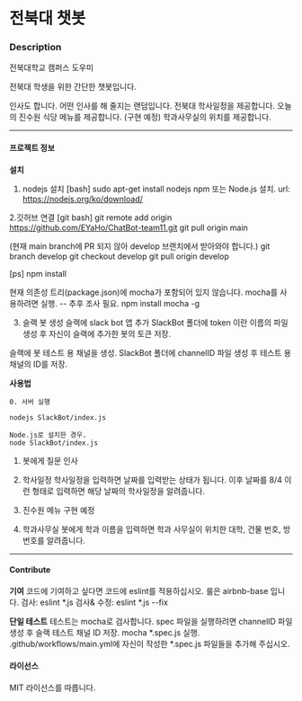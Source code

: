 # 전북대 챗봇

### Description
전북대학교 캠퍼스 도우미

  전북대 학생을 위한 간단한 챗봇입니다.

  인사도 합니다. 어떤 인사를 해 줄지는 랜덤입니다.
  전북대 학사일정을 제공합니다.
  오늘의 진수원 식당 메뉴를 제공합니다. (구현 예정)
  학과사무실의 위치를 제공합니다.

-------
#### 프로젝트 정보
__설치__
  1. nodejs 설치
  [bash]
  sudo apt-get install nodejs npm
  또는 Node.js 설치. url: https://nodejs.org/ko/download/
  
  2.깃허브 연결
  [git bash]
  git remote add origin https://github.com/EYaHo/ChatBot-team11.git
  git pull origin main

  (현재 main branch에 PR 되지 않아 develop 브랜치에서 받아와야 합니다.)
  git branch develop
  git checkout develop
  git pull origin develop
  
  [ps]
  npm install

  <for Test>
  현재 의존성 트리(package.json)에 mocha가 포함되어 있지 않습니다. 
  mocha를 사용하려면 실행. -- 추후 조사 필요.
  npm install mocha -g

  3. 슬랙 봇 생성
  슬랙에 slack bot 앱 추가
  SlackBot 폴더에 token 이란 이름의 파일 생성 후 자신이 슬랙에 추가한 봇의 토큰 저장.

  <for Test>
  슬랙에 봇 테스트 용 채널을 생성.
  SlackBot 폴더에 channelID 파일 생성 후 테스트 용 채널의 ID를 저장.

__사용법__
    
    0. 서버 실행
    
    nodejs SlackBot/index.js

    Node.js로 설치한 경우.
    node SlackBot/index.js

  1. 봇에게 질문
  인사

  2. 학사일정
  학사일정을 입력하면 날짜를 입력받는 상태가 됩니다.
  이후 날짜를 8/4 이런 형태로 입력하면 해당 날짜의 학사일정을 알려줍니다.

  3. 진수원 메뉴
  구현 예정

  4. 학과사무실
  봇에게 학과 이름을 입력하면 학과 사무실이 위치한 대학, 건물 번호, 방 번호를 알려줍니다.
  
--------
#### Contribute
__기여__
  코드에 기여하고 싶다면 코드에 eslint를 적용하십시오. 룰은 airbnb-base 입니다.
  검사: eslint *.js 
  검사& 수정: eslint *.js --fix

__단일 테스트__
  테스트는 mocha로 검사합니다.
  spec 파일을 실행하려면 channelID 파일 생성 후 슬랙 테스트 채널 ID 저장.
  mocha *.spec.js 실행.
  .github/workflows/main.yml에 자신이 작성한 *.spec.js 파일들을 추가해 주십시오.

#### 라이선스
MIT 라이선스를 따릅니다.
